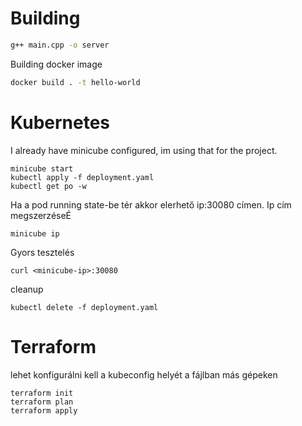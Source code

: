 # Building 
```bash
g++ main.cpp -o server
```
Building docker image
```bash
docker build . -t hello-world
```

# Kubernetes
I already have minicube configured, im using that for the project.
```
minicube start
kubectl apply -f deployment.yaml
kubectl get po -w
```
Ha a pod running state-be tér akkor elerhető ip:30080 címen. Ip cím megszerzéseÉ
```
minicube ip
```
Gyors tesztelés
```
curl <minicube-ip>:30080
```
cleanup
```
kubectl delete -f deployment.yaml
```
# Terraform
lehet konfigurálni kell a kubeconfig helyét a fájlban más gépeken
```
terraform init
terraform plan
terraform apply
```
